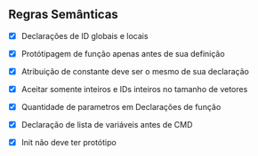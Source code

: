 
## Regras Semânticas 
- [x] Declarações de ID globais e locais
- [x] Protótipagem de função apenas antes de sua definição
- [x] Atribuição de constante deve ser o mesmo de sua declaração
- [x] Aceitar somente inteiros e IDs inteiros no tamanho de vetores
- [x] Quantidade de parametros em Declarações de função 
- [x] Declaração de lista de variáveis antes de CMD
- [x] Init não deve ter protótipo

